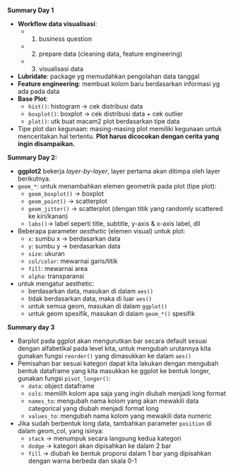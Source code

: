 **Summary Day 1**

* **Workflow data visualisasi**: 
  + 1. business question
  + 2. prepare data (cleaning data, feature engineering)
  + 3. visualisasi data
* **Lubridate**: package yg memudahkan pengolahan data tanggal
* **Feature engineering**: membuat kolom baru berdasarkan informasi yg ada pada data
* **Base Plot**:
  - `hist()`: histogram -> cek distribusi data
  - `boxplot()`: boxplot -> cek distribusi data + cek outlier
  - `plot()`: utk buat macam2 plot berdasarkan tipe data
* Tipe plot dan kegunaan: masing-masing plot memiliki kegunaan untuk menceritakan hal tertentu. **Plot harus dicocokan dengan cerita yang ingin disampaikan.**


**Summary Day 2:**

* **ggplot2** bekerja *layer-by-layer*, layer pertama akan ditimpa oleh layer berikutnya.
* `geom_*`: untuk menambahkan elemen geometrik pada plot (tipe plot):
  + `geom_boxplot()` -> boxplot
  + `geom_point()` -> scatterplot
  + `geom_jitter()` -> scatterplot (dengan titik yang randomly scattered ke kiri/kanan)
  + `labs()`-> label seperti title, subtitle, y-axis & x-axis label, dll
* Beberapa parameter *aesthetic* (elemen visual) untuk plot:
  + `x`: sumbu x -> berdasarkan data
  + `y`: sumbu y -> berdasarkan data
  + `size`: ukuran
  + `col/color`: mewarnai garis/titik
  + `fill`: mewarnai area
  + `alpha`: transparansi
* untuk mengatur aesthetic:
  + berdasarkan data, masukan di dalam `aes()`
  + tidak berdasarkan data, maka di luar `aes()`
  + untuk semua geom, masukan di dalam `ggplot()`
  + untuk geom spesifik, masukan di dalam `geom_*()` spesifik
  
**Summary day 3**

* Barplot pada ggplot akan mengurutkan bar secara default sesuai dengan alfabetikal pada level kita, untuk mengubah urutannya kita gunakan fungsi `reorder()` yang dimasukkan ke dalam `aes()`
* Pemisahan bar sesuai kategori dapat kita lakukan dengan mengubah bentuk dataframe yang kita masukkan ke ggplot ke bentuk longer, gunakan fungsi `pivot_longer()`:
  - `data`: object dataframe
  - `cols`: memilih kolom apa saja yang ingin diubah menjadi long format
  - `names_to`: mengubah nama kolom yang akan mewakili data categorical yang diubah menjadi format long
  - `values_to`: mengubah nama kolom yang mewakili data numeric
* Jika sudah berbentuk long data, tambahkan parameter `position` di dalam geom_col, yang isinya:
  - `stack` -> menumpuk secara langsung kedua kategori
  - `dodge` -> kategori akan dipisahkan ke dalam 2 bar
  - `fill` -> diubah ke bentuk proporsi dalam 1 bar yang dipisahkan dengan warna berbeda dan skala 0-1